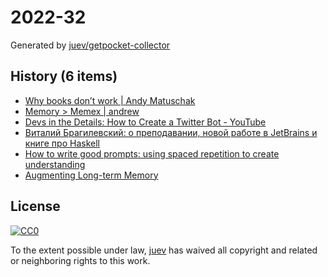 # 2022-32

Generated by [juev/getpocket-collector](https://github.com/juev/getpocket-collector)

## History (6 items)

- [Why books donʼt work | Andy Matuschak](https://andymatuschak.org/books/)
- [Memory > Memex | andrew](https://andrewjudson.com/spaced-repitition/2022/06/03/spaced-repitition.html)
- [Devs in the Details: How to Create a Twitter Bot - YouTube](https://www.youtube.com/watch?v=FzvTg6sYnec)
- [Виталий Брагилевский: о преподавании, новой работе в JetBrains и книге про Haskell](https://ru.hexlet.io/blog/posts/vitaliy-bragilevskiy-o-prepodavanii-novoy-rabote-v-jetbrains-napisanii-knigi-pro-haskell-i-chtenie)
- [How to write good prompts: using spaced repetition to create understanding](https://andymatuschak.org/prompts/)
- [Augmenting Long-term Memory](http://augmentingcognition.com/ltm.html)

## License

[![CC0](https://mirrors.creativecommons.org/presskit/buttons/88x31/svg/cc-zero.svg)](https://creativecommons.org/publicdomain/zero/1.0/)

To the extent possible under law, [juev](https://github.com/juev) has waived all copyright and related or neighboring rights to this work.
